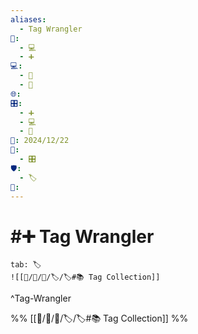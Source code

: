 ```yaml
---
aliases:
  - Tag Wrangler
📁:
  - 💻
  - ➕
💻:
  - 💟
  - 📁
🌐: 
🎛️:
  - ➕
  - 💻
  - 📝
📅: 2024/12/22
🔀:
  - 🎛️
🛡️:
  - 🏷️
👤:
---
```

# #➕ Tag Wrangler

```tabs
tab: 🏷️
![[📁/🧠/🏁/🏷️/🏷️#📚 Tag Collection]]
```

^Tag-Wrangler

%%
[[📁/🧠/🏁/🏷️/🏷️#📚 Tag Collection]]
%%